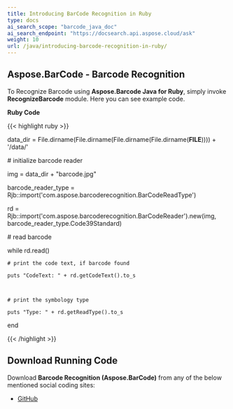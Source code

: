 ```yaml
---
title: Introducing BarCode Recognition in Ruby
type: docs
ai_search_scope: "barcode_java_doc"
ai_search_endpoint: "https://docsearch.api.aspose.cloud/ask"
weight: 10
url: /java/introducing-barcode-recognition-in-ruby/
---
```


## **Aspose.BarCode - Barcode Recognition**
To Recognize Barcode using **Aspose.Barcode Java for Ruby**, simply invoke **RecognizeBarcode** module. Here you can see example code.

**Ruby Code**

{{< highlight ruby >}}

 data_dir = File.dirname(File.dirname(File.dirname(File.dirname(__FILE__)))) + '/data/'

\# initialize barcode reader

img = data_dir + "barcode.jpg"

barcode_reader_type = Rjb::import('com.aspose.barcoderecognition.BarCodeReadType')

rd = Rjb::import('com.aspose.barcoderecognition.BarCodeReader').new(img, barcode_reader_type.Code39Standard)

\# read barcode

while rd.read()

    # print the code text, if barcode found

    puts "CodeText: " + rd.getCodeText().to_s



    # print the symbology type

    puts "Type: " + rd.getReadType().to_s

end

{{< /highlight >}}
## **Download Running Code**
Download **Barcode Recognition (Aspose.BarCode)** from any of the below mentioned social coding sites:

- [GitHub](https://github.com/aspose-barcode/Aspose.BarCode-for-Java/blob/master/Plugins/Aspose_Barcode_Java_for_Ruby/lib/asposebarcodejava/BarcodeRecognition/recognizebarcode.rb)
